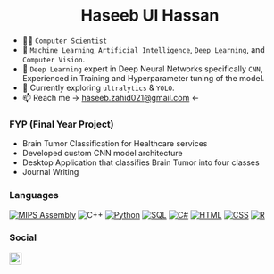 <h1 align="center">  Haseeb Ul Hassan </h1>      
<p align="center">           
<!--   <a href="https://github.com/DenverCoder1/readme-typing-svg"><img src="https://readme-typing-svg.herokuapp.com?         
 font=Time+New+Roman&color=%23c8be55&size=25&center=true&vCenter=true&width=600&height=100&lines=Computer+Science+Student;Dimagh+Na+Khrbb+Kr;Pythonista;OMG WOW" ></a>    
</p> -->              

 
        
- 🧑‍🎓 `Computer Scientist`    
- 👀 `Machine Learning`, `Artificial Intelligence`,  `Deep Learning`, and `Computer Vision`.        
- 🌱 `Deep Learning` expert in Deep Neural Networks specifically `CNN`, Experienced in Training and Hyperparameter tuning of the model.    
- 👯 Currently exploring `ultralytics` & `YOLO`. 
- 📫 Reach me -> haseeb.zahid021@gmail.com <-
    
 
### FYP (Final Year Project) 

- Brain Tumor Classification for Healthcare services
- Developed custom CNN model architecture
- Desktop Application that classifies Brain Tumor into four classes
- Journal Writing


### Languages 


<a href="https://github.com/search?q=user%3ADenverCoder1+language%3Aassembly"><img alt="MIPS Assembly" src="https://custom-icon-badges.demolab.com/badge/Assembly-525252.svg?logo=asm-hex&logoColor=white"></a>
![C++](https://img.shields.io/badge/-C++-000?&logo=c%2b%2b&logoColor=00599C)
<a href="https://github.com/search?q=user%3ADenverCoder1+language%3Apython"><img alt="Python" src="https://img.shields.io/badge/Python-14354C.svg?logo=python&logoColor=white"></a>
<a href="https://github.com/search?q=user%3ADenverCoder1+language%3Asql"><img alt="SQL" src="https://custom-icon-badges.demolab.com/badge/SQL-025E8C.svg?logo=database&logoColor=white"></a>
<a href="https://github.com/search?q=user%3ADenverCoder1+language%3Acsharp"><img alt="C#" src="https://custom-icon-badges.demolab.com/badge/C%23-68217A.svg?logo=cs2&logoColor=white"></a>
<a href="https://github.com/search?q=user%3ADenverCoder1+language%3Ahtml"><img alt="HTML" src="https://img.shields.io/badge/HTML-E34F26.svg?logo=html5&logoColor=white"></a>
<a href="https://github.com/search?q=user%3ADenverCoder1+language%3Acss"><img alt="CSS" src="https://img.shields.io/badge/CSS-1572B6.svg?logo=css3&logoColor=white"></a>
<a href="https://github.com/search?q=user%3ADenverCoder1+language%3Ar"><img alt="R" src="https://img.shields.io/badge/R-276DC3.svg?logo=r&logoColor=white"></a>

### Social

<a href="https://www.instagram.com/haseeb._.zahid/">
  <img align="left" alt="Haseeb's Instagram" width="22px" src="https://raw.githubusercontent.com/hussainweb/hussainweb/main/icons/instagram.png" />
</a>
<a href="https://www.linkedin.com/in/haseeb-ul-hassan-/">
</a>
<a href="https://twitter.com/Haseeebzahid">
</a>


<!---
Haseeeb21/Haseeeb21 is a ✨ special ✨ repository because its `README.md` (this file) appears on your GitHub profile.
You can click the Preview link to take a look at your changes.
--->
